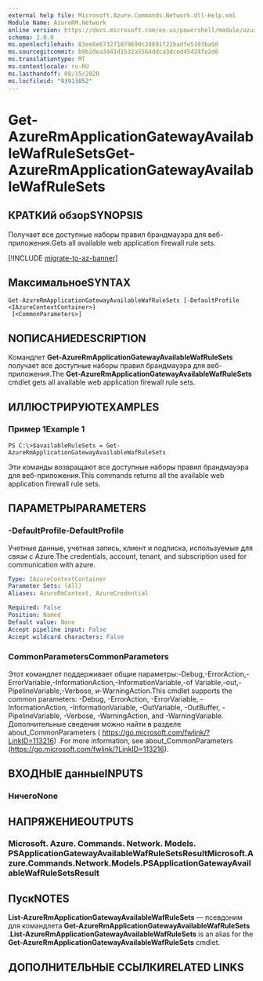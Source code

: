 ```yaml
---
external help file: Microsoft.Azure.Commands.Network.dll-Help.xml
Module Name: AzureRM.Network
online version: https://docs.microsoft.com/en-us/powershell/module/azurerm.network/get-azurermapplicationgatewayavailablewafrulesets
schema: 2.0.0
ms.openlocfilehash: 83ee8e673271079690c24691f22badfe5193ba50
ms.sourcegitcommit: b9b2dea3441d1532a5564ddca3dced45424fe2d6
ms.translationtype: MT
ms.contentlocale: ru-RU
ms.lasthandoff: 08/15/2020
ms.locfileid: "93913852"
---
```

# <span data-ttu-id="a4fc2-101">Get-AzureRmApplicationGatewayAvailableWafRuleSets</span><span class="sxs-lookup"><span data-stu-id="a4fc2-101">Get-AzureRmApplicationGatewayAvailableWafRuleSets</span></span>

## <span data-ttu-id="a4fc2-102">КРАТКИй обзор</span><span class="sxs-lookup"><span data-stu-id="a4fc2-102">SYNOPSIS</span></span>
<span data-ttu-id="a4fc2-103">Получает все доступные наборы правил брандмауэра для веб-приложения.</span><span class="sxs-lookup"><span data-stu-id="a4fc2-103">Gets all available web application firewall rule sets.</span></span>

[!INCLUDE [migrate-to-az-banner](../../includes/migrate-to-az-banner.md)]

## <span data-ttu-id="a4fc2-104">Максимальное</span><span class="sxs-lookup"><span data-stu-id="a4fc2-104">SYNTAX</span></span>

```
Get-AzureRmApplicationGatewayAvailableWafRuleSets [-DefaultProfile <IAzureContextContainer>]
 [<CommonParameters>]
```

## <span data-ttu-id="a4fc2-105">NОПИСАНИЕ</span><span class="sxs-lookup"><span data-stu-id="a4fc2-105">DESCRIPTION</span></span>
<span data-ttu-id="a4fc2-106">Командлет **Get-AzureRmApplicationGatewayAvailableWafRuleSets** получает все доступные наборы правил брандмауэра для веб-приложения.</span><span class="sxs-lookup"><span data-stu-id="a4fc2-106">The **Get-AzureRmApplicationGatewayAvailableWafRuleSets** cmdlet gets all available web application firewall rule sets.</span></span>

## <span data-ttu-id="a4fc2-107">ИЛЛЮСТРИРУЮТ</span><span class="sxs-lookup"><span data-stu-id="a4fc2-107">EXAMPLES</span></span>

### <span data-ttu-id="a4fc2-108">Пример 1</span><span class="sxs-lookup"><span data-stu-id="a4fc2-108">Example 1</span></span>
```
PS C:\>$availableRuleSets = Get-AzureRmApplicationGatewayAvailableWafRuleSets
```

<span data-ttu-id="a4fc2-109">Эти команды возвращают все доступные наборы правил брандмауэра для веб-приложения.</span><span class="sxs-lookup"><span data-stu-id="a4fc2-109">This commands returns all the available web application firewall rule sets.</span></span>

## <span data-ttu-id="a4fc2-110">ПАРАМЕТРЫ</span><span class="sxs-lookup"><span data-stu-id="a4fc2-110">PARAMETERS</span></span>

### <span data-ttu-id="a4fc2-111">-DefaultProfile</span><span class="sxs-lookup"><span data-stu-id="a4fc2-111">-DefaultProfile</span></span>
<span data-ttu-id="a4fc2-112">Учетные данные, учетная запись, клиент и подписка, используемые для связи с Azure.</span><span class="sxs-lookup"><span data-stu-id="a4fc2-112">The credentials, account, tenant, and subscription used for communication with azure.</span></span>

```yaml
Type: IAzureContextContainer
Parameter Sets: (All)
Aliases: AzureRmContext, AzureCredential

Required: False
Position: Named
Default value: None
Accept pipeline input: False
Accept wildcard characters: False
```

### <span data-ttu-id="a4fc2-113">CommonParameters</span><span class="sxs-lookup"><span data-stu-id="a4fc2-113">CommonParameters</span></span>
<span data-ttu-id="a4fc2-114">Этот командлет поддерживает общие параметры:-Debug,-ErrorAction,-ErrorVariable,-InformationAction,-InformationVariable,-of Variable,-out,-PipelineVariable,-Verbose, и-WarningAction.</span><span class="sxs-lookup"><span data-stu-id="a4fc2-114">This cmdlet supports the common parameters: -Debug, -ErrorAction, -ErrorVariable, -InformationAction, -InformationVariable, -OutVariable, -OutBuffer, -PipelineVariable, -Verbose, -WarningAction, and -WarningVariable.</span></span> <span data-ttu-id="a4fc2-115">Дополнительные сведения можно найти в разделе about_CommonParameters ( https://go.microsoft.com/fwlink/?LinkID=113216) .</span><span class="sxs-lookup"><span data-stu-id="a4fc2-115">For more information, see about_CommonParameters (https://go.microsoft.com/fwlink/?LinkID=113216).</span></span>

## <span data-ttu-id="a4fc2-116">ВХОДНЫЕ данные</span><span class="sxs-lookup"><span data-stu-id="a4fc2-116">INPUTS</span></span>

### <span data-ttu-id="a4fc2-117">Ничего</span><span class="sxs-lookup"><span data-stu-id="a4fc2-117">None</span></span>

## <span data-ttu-id="a4fc2-118">НАПРЯЖЕНИЕ</span><span class="sxs-lookup"><span data-stu-id="a4fc2-118">OUTPUTS</span></span>

### <span data-ttu-id="a4fc2-119">Microsoft. Azure. Commands. Network. Models. PSApplicationGatewayAvailableWafRuleSetsResult</span><span class="sxs-lookup"><span data-stu-id="a4fc2-119">Microsoft.Azure.Commands.Network.Models.PSApplicationGatewayAvailableWafRuleSetsResult</span></span>

## <span data-ttu-id="a4fc2-120">Пуск</span><span class="sxs-lookup"><span data-stu-id="a4fc2-120">NOTES</span></span>
<span data-ttu-id="a4fc2-121">**List-AzureRmApplicationGatewayAvailableWafRuleSets** — псевдоним для командлета **Get-AzureRmApplicationGatewayAvailableWafRuleSets** .</span><span class="sxs-lookup"><span data-stu-id="a4fc2-121">**List-AzureRmApplicationGatewayAvailableWafRuleSets** is an alias for the **Get-AzureRmApplicationGatewayAvailableWafRuleSets** cmdlet.</span></span>

## <span data-ttu-id="a4fc2-122">ДОПОЛНИТЕЛЬНЫЕ ССЫЛКИ</span><span class="sxs-lookup"><span data-stu-id="a4fc2-122">RELATED LINKS</span></span>

